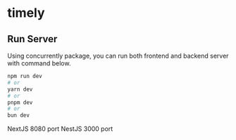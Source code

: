 # timely

## Run Server

Using concurrently package, you can run both frontend and backend server with command below.

```bash
npm run dev
# or
yarn dev
# or
pnpm dev
# or
bun dev
```

NextJS 8080 port
NestJS 3000 port